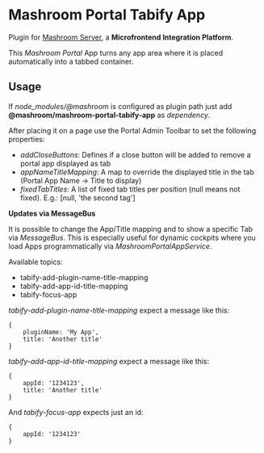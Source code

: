
# Mashroom Portal Tabify App

Plugin for [Mashroom Server](https://www.mashroom-server.com), a **Microfrontend Integration Platform**.

This _Mashroom Portal_ App turns any app area where it is placed automatically into a tabbed container.

## Usage

If *node_modules/@mashroom* is configured as plugin path just add **@mashroom/mashroom-portal-tabify-app** as *dependency*.

After placing it on a page use the Portal Admin Toolbar to set the following properties:

 * _addCloseButtons_: Defines if a close button will be added to remove a portal app displayed as tab
 * _appNameTitleMapping_: A map to override the displayed title in the tab (Portal App Name -> Title to display)
 * _fixedTabTitles_: A list of fixed tab titles per position (null means not fixed). E.g.: [null, 'the second tag']

**Updates via MessageBus**

It is possible to change the App/Title mapping and to show a specific Tab via _MessageBus_. This is especially
useful for dynamic cockpits where you load Apps programmatically via _MashroomPortalAppService_.

Available topics:

 * tabify-add-plugin-name-title-mapping
 * tabify-add-app-id-title-mapping
 * tabify-focus-app

_tabify-add-plugin-name-title-mapping_ expect a message like this:

```
{
    pluginName: 'My App',
    title: 'Another title'
}
```

_tabify-add-app-id-title-mapping_ expect a message like this:

```
{
    appId: '1234123',
    title: 'Another title'
}
```

And _tabify-focus-app_ expects just an id:

```
{
    appId: '1234123'
}
```


